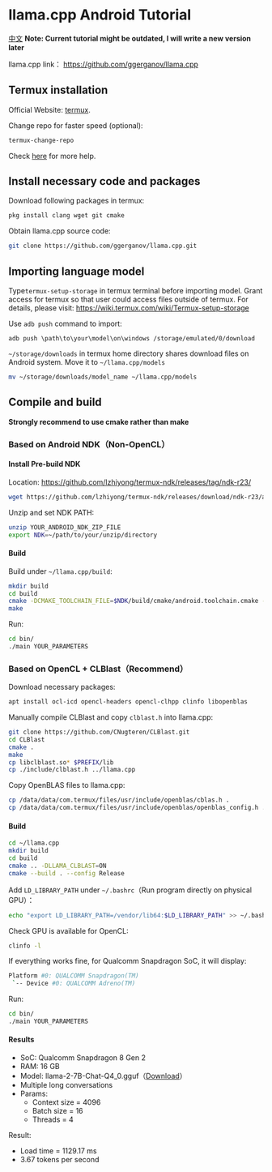 # llama.cpp Android Tutorial

[中文](README_CN.md)
**Note: Current tutorial might be outdated, I will write a new version later**

llama.cpp link： https://github.com/ggerganov/llama.cpp

## Termux installation

Official Website: [termux](https://termux.dev/cn/index.html).

Change repo for faster speed (optional):

```bash
termux-change-repo
```

Check [here](https://wiki.termux.com/wiki/Package_Management) for more help.

## Install necessary code and packages

Download following packages in termux:

```bash
pkg install clang wget git cmake
```

Obtain llama.cpp source code:

```bash
git clone https://github.com/ggerganov/llama.cpp.git
```


## Importing language model

Type`termux-setup-storage` in termux terminal before importing model. Grant access for termux so that user could access files outside of termux. For details, please visit: https://wiki.termux.com/wiki/Termux-setup-storage

Use `adb push` command to import:

```
adb push \path\to\your\model\on\windows /storage/emulated/0/download
```

`~/storage/downloads` in termux home directory shares download files on Android system. Move it to `~/llama.cpp/models` 

```bash
mv ~/storage/downloads/model_name ~/llama.cpp/models
```

## Compile and build

**Strongly recommend to use cmake rather than make**

### Based on Android NDK（Non-OpenCL）

#### Install Pre-build NDK

Location: https://github.com/lzhiyong/termux-ndk/releases/tag/ndk-r23/

```bash
wget https://github.com/lzhiyong/termux-ndk/releases/download/ndk-r23/android-ndk-r23c-aarch64.zip
```

Unzip and set NDK PATH:

```bash
unzip YOUR_ANDROID_NDK_ZIP_FILE
export NDK=~/path/to/your/unzip/directory
```

#### Build

Build under `~/llama.cpp/build`:

```bash
mkdir build
cd build
cmake -DCMAKE_TOOLCHAIN_FILE=$NDK/build/cmake/android.toolchain.cmake -DANDROID_ABI=arm64-v8a -DANDROID_PLATFORM=android-23 -DCMAKE_C_FLAGS=-march=armv8.4a+dotprod ..
make
```

Run:

```bash
cd bin/
./main YOUR_PARAMETERS
```

### Based on OpenCL + CLBlast（Recommend）

Download necessary packages: 

```bash
apt install ocl-icd opencl-headers opencl-clhpp clinfo libopenblas
```

Manually compile CLBlast and copy `clblast.h` into llama.cpp:

```bash
git clone https://github.com/CNugteren/CLBlast.git
cd CLBlast
cmake .
make
cp libclblast.so* $PREFIX/lib
cp ./include/clblast.h ../llama.cpp
```

Copy OpenBLAS files to llama.cpp:

```bash
cp /data/data/com.termux/files/usr/include/openblas/cblas.h .
cp /data/data/com.termux/files/usr/include/openblas/openblas_config.h .
```

#### Build

```bash
cd ~/llama.cpp
mkdir build
cd build
cmake .. -DLLAMA_CLBLAST=ON
cmake --build . --config Release
```

Add `LD_LIBRARY_PATH` under `~/.bashrc`（Run program directly on physical GPU）：

```bash
echo "export LD_LIBRARY_PATH=/vendor/lib64:$LD_LIBRARY_PATH" >> ~/.bashrc
```

Check GPU is available for OpenCL:

```bash
clinfo -l
```

If everything works fine, for Qualcomm Snapdragon SoC, it will display:

```bash
Platform #0: QUALCOMM Snapdragon(TM)
 `-- Device #0: QUALCOMM Adreno(TM)
```

Run:

```bash
cd bin/
./main YOUR_PARAMETERS
```

#### Results

- SoC: Qualcomm Snapdragon 8 Gen 2
- RAM: 16 GB
- Model: llama-2-7B-Chat-Q4_0.gguf（[Download](https://huggingface.co/Rabinovich/Llama-2-7B-Chat-GGUF)）
- Multiple long conversations
- Params:
  - Context size = 4096
  - Batch size = 16
  - Threads = 4

Result:

- Load time = 1129.17 ms
- 3.67 tokens per second
